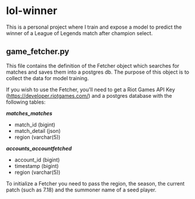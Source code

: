 # lol-winner
This is a personal project where I train and expose a model to predict the winner of a League of Legends match after champion select.

## game_fetcher.py
This file contains the definition of the Fetcher object which searches for matches and saves them into a postgres db. The purpose of this object is to collect the data for model training.

If you wish to use the Fetcher, you'll need to get a Riot Games API Key (https://developer.riotgames.com/) and a postgres database with the following tables:

***matches_matches***
- match_id (bigint)
- match_detail (json)
- region (varchar(5))

***accounts_accountfetched***
- account_id (bigint)
- timestamp (bigint)
- region (varchar(5))

To initialize a Fetcher you need to pass the region, the season, the current patch (such as 7.18) and the summoner name of a seed player.